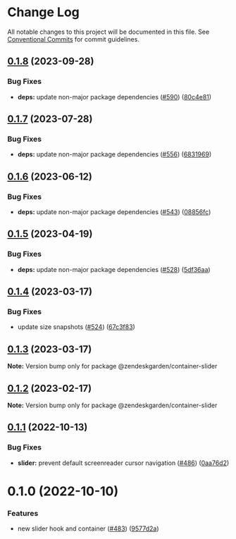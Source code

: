 # Change Log

All notable changes to this project will be documented in this file.
See [Conventional Commits](https://conventionalcommits.org) for commit guidelines.

## [0.1.8](https://github.com/zendeskgarden/react-containers/compare/@zendeskgarden/container-slider@0.1.7...@zendeskgarden/container-slider@0.1.8) (2023-09-28)

### Bug Fixes

- **deps:** update non-major package dependencies ([#590](https://github.com/zendeskgarden/react-containers/issues/590)) ([80c4e81](https://github.com/zendeskgarden/react-containers/commit/80c4e8131ec657b38d3e8932aa688fcd141e8cb8))

## [0.1.7](https://github.com/zendeskgarden/react-containers/compare/@zendeskgarden/container-slider@0.1.6...@zendeskgarden/container-slider@0.1.7) (2023-07-28)

### Bug Fixes

- **deps:** update non-major package dependencies ([#556](https://github.com/zendeskgarden/react-containers/issues/556)) ([6831969](https://github.com/zendeskgarden/react-containers/commit/6831969ebb4390546f0159c5803121d711ef91bd))

## [0.1.6](https://github.com/zendeskgarden/react-containers/compare/@zendeskgarden/container-slider@0.1.5...@zendeskgarden/container-slider@0.1.6) (2023-06-12)

### Bug Fixes

- **deps:** update non-major package dependencies ([#543](https://github.com/zendeskgarden/react-containers/issues/543)) ([08856fc](https://github.com/zendeskgarden/react-containers/commit/08856fca9b08f7434b91bf1b95b4d2fff497d75f))

## [0.1.5](https://github.com/zendeskgarden/react-containers/compare/@zendeskgarden/container-slider@0.1.4...@zendeskgarden/container-slider@0.1.5) (2023-04-19)

### Bug Fixes

- **deps:** update non-major package dependencies ([#528](https://github.com/zendeskgarden/react-containers/issues/528)) ([5df36aa](https://github.com/zendeskgarden/react-containers/commit/5df36aa7c5e78dc0da79a95416e915cc8e1348da))

## [0.1.4](https://github.com/zendeskgarden/react-containers/compare/@zendeskgarden/container-slider@0.1.3...@zendeskgarden/container-slider@0.1.4) (2023-03-17)

### Bug Fixes

- update size snapshots ([#524](https://github.com/zendeskgarden/react-containers/issues/524)) ([67c3f83](https://github.com/zendeskgarden/react-containers/commit/67c3f83a41f89ec3a6dfde986c85405b893f7b74))

## [0.1.3](https://github.com/zendeskgarden/react-containers/compare/@zendeskgarden/container-slider@0.1.2...@zendeskgarden/container-slider@0.1.3) (2023-03-17)

**Note:** Version bump only for package @zendeskgarden/container-slider

## [0.1.2](https://github.com/zendeskgarden/react-containers/compare/@zendeskgarden/container-slider@0.1.1...@zendeskgarden/container-slider@0.1.2) (2023-02-17)

**Note:** Version bump only for package @zendeskgarden/container-slider

## [0.1.1](https://github.com/zendeskgarden/react-containers/compare/@zendeskgarden/container-slider@0.1.0...@zendeskgarden/container-slider@0.1.1) (2022-10-13)

### Bug Fixes

- **slider:** prevent default screenreader cursor navigation ([#486](https://github.com/zendeskgarden/react-containers/issues/486)) ([0aa76d2](https://github.com/zendeskgarden/react-containers/commit/0aa76d2920302d04a43d878b7d6d2462a6fafdd3))

# 0.1.0 (2022-10-10)

### Features

- new slider hook and container ([#483](https://github.com/zendeskgarden/react-containers/issues/483)) ([9577d2a](https://github.com/zendeskgarden/react-containers/commit/9577d2a890b5e9fdda12ee8318531bf245da77c3))
